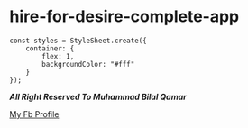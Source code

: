 # hire-for-desire-complete-app

```
const styles = StyleSheet.create({
    container: {
        flex: 1,
        backgroundColor: "#fff"
    }
});

```

***All Right Reserved To Muhammad Bilal Qamar***


[My Fb Profile](https://www.facebook.com/profile.php?id=100011337493548)
